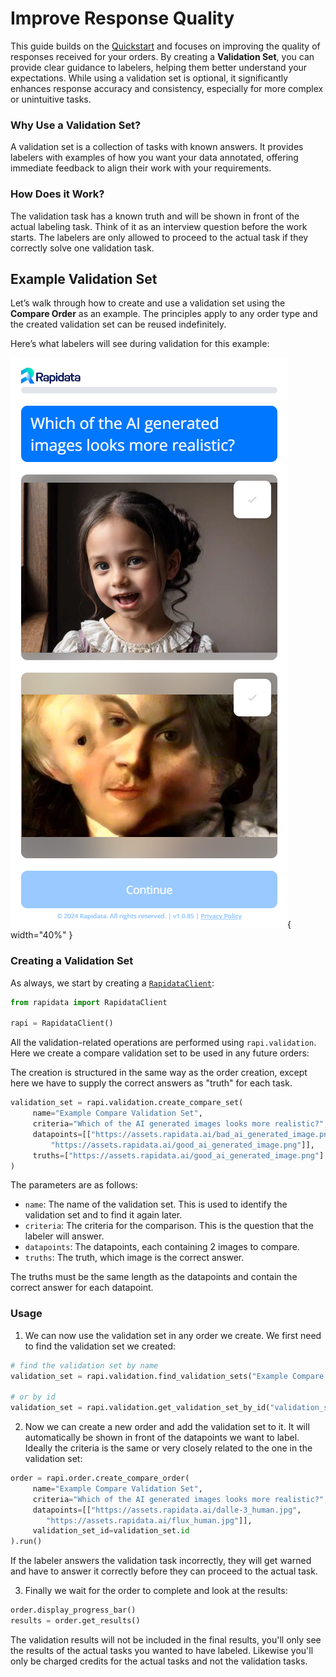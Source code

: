 # Improve Response Quality

This guide builds on the [Quickstart](/quickstart/) and focuses on improving the quality of responses received for your orders. By creating a **Validation Set**, you can provide clear guidance to labelers, helping them better understand your expectations. While using a validation set is optional, it significantly enhances response accuracy and consistency, especially for more complex or unintuitive tasks.

### Why Use a Validation Set?

A validation set is a collection of tasks with known answers. It provides labelers with examples of how you want your data annotated, offering immediate feedback to align their work with your requirements.

### How Does it Work?

The validation task has a known truth and will be shown in front of the actual labeling task. Think of it as an interview question before the work starts. The labelers are only allowed to proceed to the actual task if they correctly solve one validation task.

## Example Validation Set

Let’s walk through how to create and use a validation set using the **Compare Order** as an example. The principles apply to any order type and the created validation set can be reused indefinitely.

Here’s what labelers will see during validation for this example:

![Compare Example](./media/order-types/good_bad_ai_image.png){ width="40%" }

### Creating a Validation Set
As always, we start by creating a [`RapidataClient`](reference/rapidata/rapidata_client/rapidata_client.md#rapidata.rapidata_client.rapidata_client.RapidataClient):

```py
from rapidata import RapidataClient

rapi = RapidataClient()
```

All the validation-related operations are performed using `rapi.validation`. Here we create a compare validation set to be used in any future orders:

The creation is structured in the same way as the order creation, except here we have to supply the correct answers as "truth" for each task.

```py
validation_set = rapi.validation.create_compare_set(
     name="Example Compare Validation Set",
     criteria="Which of the AI generated images looks more realistic?",
     datapoints=[["https://assets.rapidata.ai/bad_ai_generated_image.png", 
         "https://assets.rapidata.ai/good_ai_generated_image.png"]], 
     truths=["https://assets.rapidata.ai/good_ai_generated_image.png"] 
)
```

The parameters are as follows:

- `name`: The name of the validation set. This is used to identify the validation set and to find it again later.
- `criteria`: The criteria for the comparison. This is the question that the labeler will answer.
- `datapoints`: The datapoints, each containing 2 images to compare.
- `truths`: The truth, which image is the correct answer.

The truths must be the same length as the datapoints and contain the correct answer for each datapoint.

### Usage

1. We can now use the validation set in any order we create. We first need to find the validation set we created:

```py
# find the validation set by name
validation_set = rapi.validation.find_validation_sets("Example Compare Validation Set")[0] 

# or by id
validation_set = rapi.validation.get_validation_set_by_id("validation_set_id")
```

2. Now we can create a new order and add the validation set to it. It will automatically be shown in front of the datapoints we want to label. Ideally the criteria is the same or very closely related to the one in the validation set:

```py
order = rapi.order.create_compare_order(
     name="Example Compare Validation Set",
     criteria="Which of the AI generated images looks more realistic?", 
     datapoints=[["https://assets.rapidata.ai/dalle-3_human.jpg", 
        "https://assets.rapidata.ai/flux_human.jpg"]],
     validation_set_id=validation_set.id
).run()
```

If the labeler answers the validation task incorrectly, they will get warned and have to answer it correctly before they can proceed to the actual task.

3. Finally we wait for the order to complete and look at the results:

```py
order.display_progress_bar()
results = order.get_results()
```

The validation results will not be included in the final results, you'll only see the results of the actual tasks you wanted to have labeled. Likewise you'll only be charged credits for the actual tasks and not the validation tasks.
